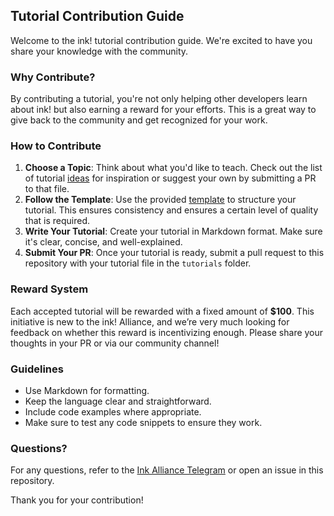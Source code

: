 ## Tutorial Contribution Guide

Welcome to the ink! tutorial contribution guide. We're excited to have you share your knowledge with the community.

### Why Contribute?

By contributing a tutorial, you're not only helping other developers learn about ink! but also earning a reward for your efforts. This is a great way to give back to the community and get recognized for your work.

### How to Contribute

1. **Choose a Topic**: Think about what you'd like to teach. Check out the list of tutorial [ideas](ideas.md) for inspiration or suggest your own by submitting a PR to that file.
2. **Follow the Template**: Use the provided [template](template) to structure your tutorial. This ensures consistency and ensures a certain level of quality that is required.
3. **Write Your Tutorial**: Create your tutorial in Markdown format. Make sure it's clear, concise, and well-explained.
4. **Submit Your PR**: Once your tutorial is ready, submit a pull request to this repository with your tutorial file in the `tutorials` folder.

### Reward System

Each accepted tutorial will be rewarded with a fixed amount of **$100**. This initiative is new to the ink! Alliance, and we’re very much looking for feedback on whether this reward is incentivizing enough. Please share your thoughts in your PR or via our community channel!

### Guidelines

- Use Markdown for formatting.
- Keep the language clear and straightforward.
- Include code examples where appropriate.
- Make sure to test any code snippets to ensure they work.

### Questions?

For any questions, refer to the [Ink Alliance Telegram](https://t.me/inkathon/2357) or open an issue in this repository.

Thank you for your contribution!
